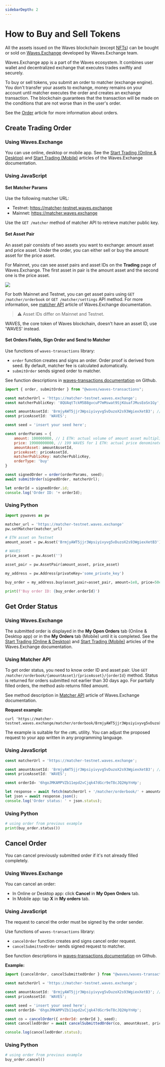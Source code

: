 ```yaml
---
sidebarDepth: 2
---
```


# How to Buy and Sell Tokens

All the assets issued on the Waves blockchain (except [NFTs](/en/blockchain/token/non-fungible-token)) can be bought or sold on [Waves.Exchange](https://waves.exchange/) developed by Waves.Exchange team.

Waves.Exchange app is a part of the Waves ecosystem. It combines user wallet and decentralized exchange that executes trades swiftly and securely.

To buy or sell tokens, you submit an order to matcher (exchange engine). You don't transfer your assets to exchange, money remains on your account until matcher executes the order and creates an exchange transaction. The blockchain guarantees that the transaction will be made on the conditions that are not worse than in the user's order.

See the [Order](/en/blockchain/order) article for more information about orders.

## Create Trading Order

### Using Waves.Exchange

You can use online, desktop or mobile app. See the [Start Trading (Online & Desktop)](https://docs.waves.exchange/en/waves-exchange/waves-exchange-online-desktop/online-desktop-trading) and [Start Trading (Mobile)](https://docs.waves.exchange/en/waves-exchange/waves-exchange-mobile/mobile-trading/mobile-start-trading) articles of the Waves.Exchange documentation.

### Using JavaScript

#### Set Matcher Params

Use the following matcher URL:

* Testnet: <https://matcher-testnet.waves.exchange>
* Mainnet: <https://matcher.waves.exchange>

Use the `GET /matcher` method of matcher API to retrieve matcher public key.

#### Set Asset Pair

An asset pair consists of two assets you want to exchange: amount asset and price asset. Under the order, you can either sell or buy the amount asset for the price asset.

For Mainnet, you can see asset pairs and asset IDs on the **Trading** page of Waves.Exchange. The first asset in pair is the amount asset and the second one is the price asset.

![](./_assets/asset-pair.png)

For both Mainnet and Testnet, you can get asset pairs using `GET /matcher/orderbook` or `GET /matcher/settings` API method. For more information, see [matcher API](https://docs.waves.exchange/en/waves-matcher/matcher-api) article of Waves.Exchange documentation.

> :warning: Asset IDs differ on Mainnet and Testnet.

WAVES, the core token of Waves blockchain, doesn't have an asset ID, use 'WAVES' instead.

#### Set Orders Fields, Sign Order and Send to Matcher

Use functions of `waves-transactions` library:

* `order` function creates and signs an order. Order proof is derived from seed. By default, matcher fee is calculated automatically.
* `submitOrder` sends signed order to matcher.

See function descriptions in [waves-transactions documentation](https://wavesplatform.github.io/waves-transactions/index.html) on Github.

```javascript
import { order, submitOrder } from "@waves/waves-transactions";

const matcherUrl = 'https://matcher-testnet.waves.exchange';
const matcherPublicKey: '8QUAqtTckM5B8gvcuP7mMswat9SjKUuafJMusEoSn1Gy';

const amountAssetId: 'BrmjyAWT5jjr3Wpsiyivyvg5vDuzoX2s93WgiexXetB3'; // asset ID of ETH on Testnet
const priceAssetId: 'WAVES';

const seed = 'insert your seed here';

const orderParams = {
    amount: 100000000, // 1 ETH: actual volume of amount asset multiplied by 10^amountAssetDecimals
    price: 19900000000, // 199 WAVES for 1 ETH: actual price denominated in priceAsset and multiplied by 10^(8 + priceAssetDecimals – amountAssetDecimals)
    amountAsset: amountAssetId,
    priceAsset: priceAssetId,
    matcherPublicKey: matcherPublicKey,
    orderType: 'buy'
}

const signedOrder = order(orderParams, seed);
await submitOrder(signedOrder, matcherUrl);

let orderId = signedOrder.id;
console.log('Order ID: '+ orderId);
```

### Using Python

```python
import pywaves as pw

matcher_url = 'https://matcher-testnet.waves.exchange'
pw.setMatcher(matcher_url)

# ETH asset on Testnet
amount_asset = pw.Asset('BrmjyAWT5jjr3Wpsiyivyvg5vDuzoX2s93WgiexXetB3')

# WAVES
price_asset = pw.Asset('')

asset_pair = pw.AssetPair(amount_asset, price_asset)

my_address = pw.Address(privateKey='some_private_key')

buy_order = my_address.buy(asset_pair=asset_pair, amount=1e8, price=50e8)

print(f'Buy order ID: {buy_order.orderId}')
```

## Get Order Status

### Using Waves.Exchange

The submitted order is displayed in the **My Open Orders** tab (Online & Desktop app) or in the **My Orders** tab (Mobile) until it is completed. See the [Start Trading (Online & Desktop)](https://docs.waves.exchange/en/waves-exchange/waves-exchange-online-desktop/online-desktop-trading) and [Start Trading (Mobile)](https://docs.waves.exchange/en/waves-exchange/waves-exchange-mobile/mobile-trading/mobile-start-trading) articles of the Waves.Exchange documentation.

### Using Matcher API

To get order status, you need to know order ID and asset pair. Use `GET /matcher/orderbook/{amountAsset}/{priceAsset}/{orderId}` method. Status is returned for orders submitted not earlier than 30 days ago. For partially filled orders, the method aslo returns filled amount.

See method description in [Matcher API](https://docs.waves.exchange/en/waves-matcher/matcher-api) article of Waves.Exchange documentation.

**Request example:**

```
curl 'https://matcher-testnet.waves.exchange/matcher/orderbook/BrmjyAWT5jjr3Wpsiyivyvg5vDuzoX2s93WgiexXetB3/WAVES/6hgoJMKAMPVZb11epd2vCjqk47dGcr9eT8cJQ2HpYnHp'
```

The example is suitable for the `cURL` utility. You can adjust the proposed request to your app written in any programming language.

### Using JavaScript

```javascript
const matcherUrl = 'https://matcher-testnet.waves.exchange';

const amountAssetId: 'BrmjyAWT5jjr3Wpsiyivyvg5vDuzoX2s93WgiexXetB3'; // asset ID of ETH on Testnet
const priceAssetId: 'WAVES';

const orderId= '6hgoJMKAMPVZb11epd2vCjqk47dGcr9eT8cJQ2HpYnHp';

let response = await fetch(matcherUrl + '/matcher/orderbook/' + amountAsset + '/' + priceAsset + '/' + orderId);
let json = await response.json();
console.log('Order status: ' + json.status);
```

### Using Python

```python
# using order from previous example
print(buy_order.status())
```

## Cancel Order

You can cancel previously submitted order if it's not already filled completely.

### Using Waves.Exchange

You can cancel an order:

* In Online or Desktop app: click **Cancel** in **My Open Orders** tab.
* In Mobile app: tap **X** in **My orders** tab.

### Using JavaScript

The request to cancel the order must be signed by the order sender.

Use functions of `waves-transactions` library:

* `cancelOrder` function creates and signs cancel order request.
* `cancelSubmittedOrder` sends signed request to matcher.

See function descriptions in [waves-transactions documentation](https://wavesplatform.github.io/waves-transactions/index.html) on Github.

**Example:**

```javascript
import {cancelOrder, cancelSubmittedOrder } from "@waves/waves-transactions";

const matcherUrl = 'https://matcher-testnet.waves.exchange';

const amountAssetId: 'BrmjyAWT5jjr3Wpsiyivyvg5vDuzoX2s93WgiexXetB3'; // asset ID of ETH on Testnet
const priceAssetId: 'WAVES';

const seed = 'insert your seed here';
const orderId= '6hgoJMKAMPVZb11epd2vCjqk47dGcr9eT8cJQ2HpYnHp';

const co = cancelOrder({ orderId: orderId }, seed);
const cancelledOrder = await cancelSubmittedOrder(co, amountAsset, priceAsset, matcherUrl);

console.log(cancelledOrder.status);
```

### Using Python

```python
# using order from previous example
buy_order.cancel()
```
